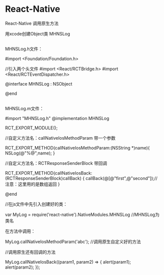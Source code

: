 # React-Native
React-Native 调用原生方法

用xcode创建Object类 MHNSLog

##
MHNSLog.h文件： 

#import <Foundation/Foundation.h>

//引入两个头文件
#import <React/RCTBridge.h>
#import <React/RCTEventDispatcher.h>

@interface MHNSLog : NSObject<RCTBridgeModule>

@end

##
MHNSLog.m文件：

#import "MHNSLog.h"
@implementation MHNSLog


RCT_EXPORT_MODULE();

//自定义方法名：callNativeIosMethodParam 带一个参数

RCT_EXPORT_METHOD(callNativeIosMethodParam:(NSString *)name){
  NSLog(@"%@",name);
}

//自定义方法名：RCTResponseSenderBlock 带回调

RCT_EXPORT_METHOD(callNativeIosBack:(RCTResponseSenderBlock)callBack) {
  callBack(@[@"first",@"second"]);//注意：这里用的是数组返回
}

@end


//在js文件中先引入创建好的类：

var MyLog = require('react-native').NativeModules.MHNSLog  //MHNSLog为类名

在方法中调用：

MyLog.callNativeIosMethodParam('abc'); //调用原生自定义好的方法

//调用原生还有回调的方法

MyLog.callNativeIosBack((param1, param2) => {
  alert(param1);
  alert(param2);
});





